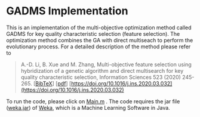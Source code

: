 # GADMS Implementation

This is an implementation of the multi-objective optimization method called 
GADMS for key quality characteristic selection (feature selection).
The optimization method combines the GA with direct multiseach to perform 
the evolutionary process. For a detailed description of the method please 
refer to 


> A.-D. Li, B. Xue and M. Zhang, Multi-objective feature selection using 
hybridization of a genetic algorithm and direct multisearch for key quality 
characteristic selection, Information Sciences 523 (2020) 245-265. [[BibTeX](https://andali89.github.io/homepage/bibfiles/Li2020GADMS.bib)] [[pdf](https://andali89.github.io/homepage/pubs/2020_GADMS.pdf)] [https://doi.org/10.1016/j.ins.2020.03.032](https://doi.org/10.1016/j.ins.2020.03.032)

To run the code, please click on [Main.m](GADMS_matlab_code/Main.m) . The code requires the jar file ([weka.jar](GADMS_matlab_code/weka.jar)) of [Weka](https://www.cs.waikato.ac.nz/ml/weka/), which is a Machine Learning Software in Java.
